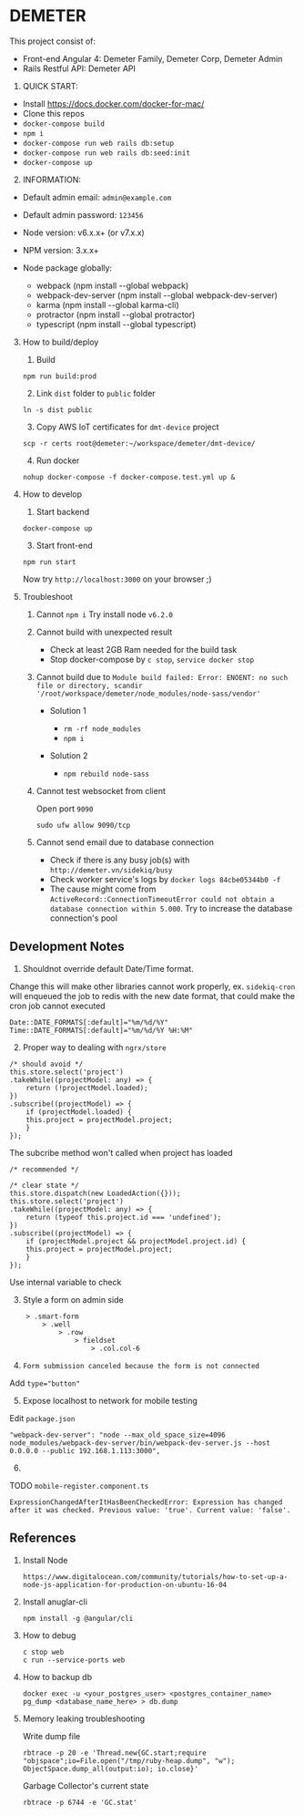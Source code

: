 # DEMETER

This project consist of: 

* Front-end Angular 4: Demeter Family, Demeter Corp, Demeter Admin
* Rails Restful API: Demeter API

1. QUICK START:

* Install https://docs.docker.com/docker-for-mac/
* Clone this repos
* `docker-compose build`
* `npm i`
* `docker-compose run web rails db:setup`
* `docker-compose run web rails db:seed:init`
* `docker-compose up`

2. INFORMATION:

* Default admin email: `admin@example.com`
* Default admin password: `123456`
* Node version: v6.x.x+ (or v7.x.x)
* NPM version: 3.x.x+
* Node package globally:

    - webpack (npm install --global webpack)
    - webpack-dev-server (npm install --global webpack-dev-server)
    - karma (npm install --global karma-cli)
    - protractor (npm install --global protractor)
    - typescript (npm install --global typescript)

3. How to build/deploy

    1. Build
    ```
    npm run build:prod
    ```
    2. Link `dist` folder to `public` folder
    ```
    ln -s dist public
    ```
    3. Copy AWS IoT certificates for `dmt-device` project
    ```
    scp -r certs root@demeter:~/workspace/demeter/dmt-device/
    ```
    4. Run docker
    ```
    nohup docker-compose -f docker-compose.test.yml up &
    ```

4. How to develop

    1. Start backend
    ```
    docker-compose up
    ```
    3. Start front-end
    ```
    npm run start
    ```

    Now try `http://localhost:3000` on your browser ;)

5. Troubleshoot

    1. Cannot `npm i`
    Try install node `v6.2.0`

    2. Cannot build with unexpected result

        - Check at least 2GB Ram needed for the build task
        - Stop docker-compose by `c stop`, `service docker stop`

    3. Cannot build due to `Module build failed: Error: ENOENT: no such file or directory, scandir '/root/workspace/demeter/node_modules/node-sass/vendor'`

        - Solution 1
            - `rm -rf node_modules`
            - `npm i`

        - Solution 2
            - `npm rebuild node-sass`

    4. Cannot test websocket from client

        Open port `9090`

        `sudo ufw allow 9090/tcp`

    5. Cannot send email due to database connection

        - Check if there is any busy job(s) with `http://demeter.vn/sidekiq/busy`
        - Check worker service's logs by `docker logs 84cbe05344b0 -f`
        - The cause might come from `ActiveRecord::ConnectionTimeoutError could not obtain a database connection within 5.000`. Try to increase the database connection's pool

## Development Notes

1. Shouldnot override default Date/Time format.

Change this will make other libraries cannot work properly, ex. `sidekiq-cron` will enqueued the job to redis with the new date format, that could make the cron job cannot executed

```
Date::DATE_FORMATS[:default]="%m/%d/%Y"
Time::DATE_FORMATS[:default]="%m/%d/%Y %H:%M"
```

2. Proper way to dealing with `ngrx/store`

```
/* should avoid */
this.store.select('project')
.takeWhile((projectModel: any) => {
    return (!projectModel.loaded);
})
.subscribe((projectModel) => {
    if (projectModel.loaded) {
    this.project = projectModel.project;
    }
});
```

The subcribe method won't called when project has loaded

```
/* recommended */

/* clear state */
this.store.dispatch(new LoadedAction({}));
this.store.select('project')
.takeWhile((projectModel: any) => {
    return (typeof this.project.id === 'undefined');
})
.subscribe((projectModel) => {
    if (projectModel.project && projectModel.project.id) {
    this.project = projectModel.project;
    }
});
```

Use internal variable to check

3. Style a form on admin side
```
    > .smart-form
        > .well
            > .row
                > fieldset
                    > .col.col-6
```

4. `Form submission canceled because the form is not connected`

Add `type="button"`

5. Expose localhost to network for mobile testing

Edit `package.json`

```
"webpack-dev-server": "node --max_old_space_size=4096 node_modules/webpack-dev-server/bin/webpack-dev-server.js --host 0.0.0.0 --public 192.168.1.113:3000",
```

6. 

TODO
`mobile-register.component.ts`
```
ExpressionChangedAfterItHasBeenCheckedError: Expression has changed after it was checked. Previous value: 'true'. Current value: 'false'.
```

## References

1. Install Node

    ```
    https://www.digitalocean.com/community/tutorials/how-to-set-up-a-node-js-application-for-production-on-ubuntu-16-04
    ```
2. Install anuglar-cli
    ```
    npm install -g @angular/cli
    ```
3. How to debug
    ```
    c stop web
    c run --service-ports web
    ```
4. How to backup db
    ```
    docker exec -u <your_postgres_user> <postgres_container_name> pg_dump <database_name_here> > db.dump
    ```
5. Memory leaking troubleshooting

    Write dump file
    ```
    rbtrace -p 20 -e 'Thread.new{GC.start;require "objspace";io=File.open("/tmp/ruby-heap.dump", "w"); ObjectSpace.dump_all(output:io); io.close}'
    ```

    Garbage Collector's current state
    ```
    rbtrace -p 6744 -e 'GC.stat'
    ```